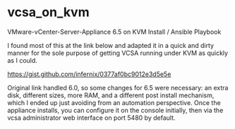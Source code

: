 # vcsa_on_kvm
VMware-vCenter-Server-Appliance 6.5 on KVM Install / Ansible Playbook

I found most of this at the link below and adapted it in a quick and dirty manner for the sole purpose of getting VCSA running under KVM as quickly as I could.

https://gist.github.com/infernix/0377af0bc9012e3d5e5e

Original link handled 6.0, so some changes for 6.5 were necessary: an extra disk, different sizes, more RAM, and a different post install mechanism, which I ended up just avoiding from an automation perspective.  Once the appliance installs, you can configure it on the console initially, then via the vcsa administrator web interface on port 5480 by default.

